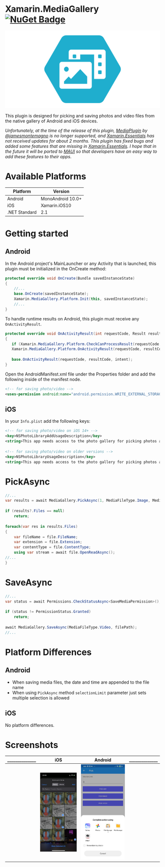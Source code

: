# Xamarin.MediaGallery [![NuGet Badge](https://img.shields.io/nuget/v/Xamarin.MediaGallery?style=plastic)](https://www.nuget.org/packages/Xamarin.MediaGallery/)

![header](/header.svg)

This plugin is designed for picking and saving photos and video files from the native gallery of Android and iOS devices.

*Unfortunately, at the time of the release of this plugin, [MediaPlugin](https://github.com/jamesmontemagno/MediaPlugin) by [@jamesmontemagno](https://github.com/jamesmontemagno) is no longer supported, and [Xamarin.Essentials](https://github.com/xamarin/Essentials) has not received updates for about 2 months.*
*This plugin has fixed bugs and added some features that are missing in [Xamarin.Essentials](https://github.com/xamarin/Essentials). I hope that in the future it will be ported to [MAUI](https://github.com/dotnet/maui) so that developers have an easy way to add these features to their apps.*

# Available Platforms

| Platform | Version |
| --- | --- |
| Android | MonoAndroid 10.0+|
| iOS | Xamarin.iOS10 |
| .NET Standard | 2.1 |

# Getting started

## Android

In the Android project's MainLauncher or any Activity that is launched, this plugin must be initialized in the OnCreate method:

```csharp
protected override void OnCreate(Bundle savedInstanceState)
{
    //...
    base.OnCreate(savedInstanceState);
    Xamarin.MediaGallery.Platform.Init(this, savedInstanceState);
    //...
}
 ```

 To handle runtime results on Android, this plugin must receive any `OnActivityResult`.

 ```csharp
protected override void OnActivityResult(int requestCode, Result resultCode, Intent intent)
{
    if (Xamarin.MediaGallery.Platform.CheckCanProcessResult(requestCode, resultCode, intent))
    Xamarin.MediaGallery.Platform.OnActivityResult(requestCode, resultCode, intent);
    
    base.OnActivityResult(requestCode, resultCode, intent);
}
 ```

 Open the AndroidManifest.xml file under the Properties folder and add the following inside of the manifest node.

 ```xml
<!-- for saving photo/video -->
<uses-permission android:name="android.permission.WRITE_EXTERNAL_STORAGE" />
 ```

## iOS

In your `Info.plist` add the following keys:

 ```xml
<!-- for saving photo/video on iOS 14+ -->
<key>NSPhotoLibraryAddUsageDescription</key>
<string>This app needs access to the photo gallery for picking photos and videos</string>

<!-- for saving photo/video on older versions -->
<key>NSPhotoLibraryUsageDescription</key>
<string>This app needs access to the photo gallery for picking photos and videos</string>
 ```

# PickAsync

```csharp
//...
var results = await MediaGallery.PickAsync(1, MediaFileType.Image, MediaFileType.Video);

if (results?.Files == null)
    return;

foreach(var res in results.Files)
{
    var fileName = file.FileName;
    var extension = file.Extension;
    var contentType = file.ContentType;
    using var stream = await file.OpenReadAsync();
//...
}
 ```

# SaveAsync

```csharp
//...
var status = await Permissions.CheckStatusAsync<SaveMediaPermission>();

if (status != PermissionStatus.Granted)
    return;

await MediaGallery.SaveAsync(MediaFileType.Video, filePath);
//...
 ```
# Platform Differences
## Android

- When saving media files, the date and time are appended to the file name
- When using `PickAsync` method `selectionLimit` parameter just sets multiple selection is allowed

## iOS

No platform differences.

# Screenshots

|______________|   iOS   | Android |______________|
|:------------:|:---:|:-------:|:------------:|
| |![iOS](/Screenshots/ios.jpg)|![Android](/Screenshots/droid.jpg)| |